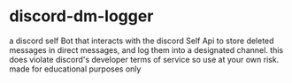 # discord-dm-logger
a discord self Bot that interacts with the discord Self Api to store deleted messages in direct messages, and log them into a designated channel. this does violate discord's developer terms of service so use at your own risk. made for educational purposes only

